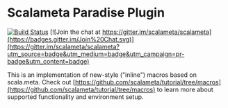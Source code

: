 # Scalameta Paradise Plugin

[![Build Status](http://drone.geirsson.com:8001/api/badges/scalameta/paradise/status.svg)](http://drone.geirsson.com:8001/scalameta/paradise)
[![Join the chat at https://gitter.im/scalameta/scalameta](https://badges.gitter.im/Join%20Chat.svg)](https://gitter.im/scalameta/scalameta?utm_source=badge&utm_medium=badge&utm_campaign=pr-badge&utm_content=badge)

This is an implementation of new-style ("inline") macros based on scala.meta.
Check out [https://github.com/scalameta/tutorial/tree/macros](https://github.com/scalameta/tutorial/tree/macros)
to learn more about supported functionality and environment setup.
